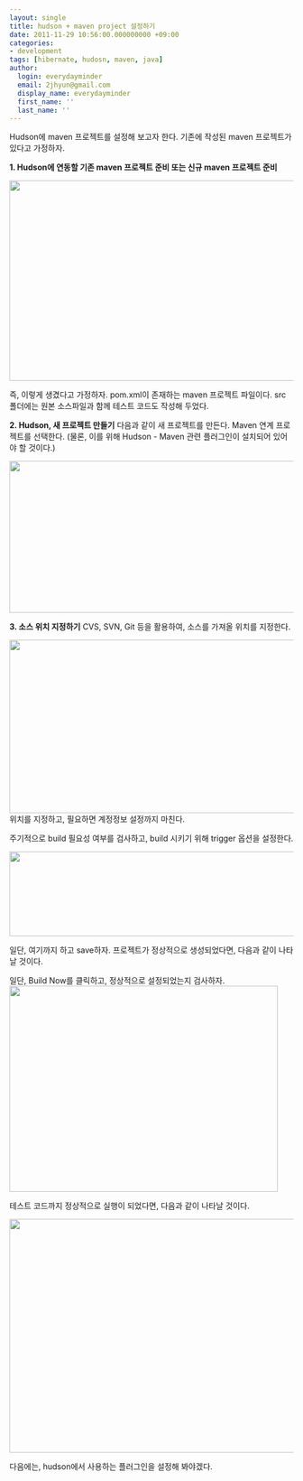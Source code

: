 ```yaml
---
layout: single
title: hudson + maven project 설정하기
date: 2011-11-29 10:56:00.000000000 +09:00
categories:
- development
tags: [hibernate, hudosn, maven, java]
author:
  login: everydayminder
  email: 2jhyun@gmail.com
  display_name: everydayminder
  first_name: ''
  last_name: ''
---
```

Hudson에 maven 프로젝트를 설정해 보고자 한다.
기존에 작성된 maven 프로젝트가 있다고 가정하자.

<b>1. Hudson에 연동할 기존 maven 프로젝트 준비 또는 신규 maven 프로젝트 준비</b>
<p style="margin:0;"><img src="{{ site.baseurl }}/images/201111/cfile29-uf-110c974b4ed4b77527b80a.png" class="aligncenter" width="676" height="355" alt="" />

즉, 이렇게 생겼다고 가정하자. pom.xml이 존재하는 maven 프로젝트 파일이다.
src 폴더에는 원본 소스파일과 함께 테스트 코드도 작성해 두었다. 

<b>2. Hudson, 새 프로젝트 만들기</b>
다음과 같이 새 프로젝트를 만든다. Maven 연계 프로젝트를 선택한다.
(물론, 이를 위해 Hudson - Maven 관련 플러그인이 설치되어 있어야 할 것이다.)
 
<p style="margin:0;"><img src="{{ site.baseurl }}/images/201111/cfile25-uf-205076464ed4b8e7460c3e.png" class="aligncenter" width="700" height="269" alt="" />

<b>3. 소스 위치 지정하기</b>
CVS, SVN, Git 등을 활용하여, 소스를 가져올 위치를 지정한다.

<p style="margin:0;"><img src="{{ site.baseurl }}/images/201111/cfile30-uf-1432cc414ed4ba233540bd.png" class="aligncenter" width="700" height="307" alt="" />
위치를 지정하고, 필요하면 계정정보 설정까지 마친다.

주기적으로 build 필요성 여부를 검사하고, build 시키기 위해 trigger 옵션을 설정한다.
<p style="margin:0;"><img src="{{ site.baseurl }}/images/201111/cfile27-uf-17167c4f4ed4bb12011a02.png" class="aligncenter" width="700" height="150" alt="" />

일단, 여기까지 하고 save하자.
프로젝트가 정상적으로 생성되었다면, 다음과 같이 나타날 것이다.

<p style="margin:0;">일단, Build Now를 클릭하고, 정상적으로 설정되었는지 검사하자.<img src="{{ site.baseurl }}/images/201111/cfile2-uf-162edb384ed4bc3d2433b6.png" class="aligncenter" width="476" height="365" alt="" />

테스트 코드까지 정상적으로 실행이 되었다면, 다음과 같이 나타날 것이다.
<p style="margin:0;"><img src="{{ site.baseurl }}/images/201111/cfile22-uf-161c024f4ed5b65d2b7ed5.png" class="aligncenter" width="576" height="414" alt="" />

다음에는, hudson에서 사용하는 플러그인을 설정해 봐야겠다.

